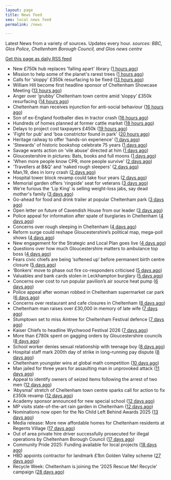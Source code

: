 ```yaml
---
layout: page
title: News Feed
seo: local news feed
permalink: /news

---
```


Latest News from a variety of sources. Updates every hour.
_sources: BBC, Glos Police, Cheltenham Borough Council, and Glos news centre_

[Get this page as daily RSS feed](/daily.rss)

<!-- news_marker starts -->
- New £750k hub replaces 'falling apart' library ([1 hours ago](https://www.bbc.com/news/articles/cdjrdn2pd2do?at_medium=RSS&at_campaign=rss))
- Mission to help some of the planet's rarest trees ([1 hours ago](https://www.bbc.com/news/articles/cly1rxzrl60o?at_medium=RSS&at_campaign=rss))
- Calls for 'sloppy' £350k resurfacing to be fixed ([13 hours ago](https://www.bbc.com/news/articles/cq6zg56ml9vo?at_medium=RSS&at_campaign=rss))
- William Hill become first headline sponsor of Cheltenham Showcase Meeting ([13 hours ago](https://gloucesternewscentre.co.uk/william-hill-become-first-headline-sponsor-of-cheltenham-showcase-meeting/))
- Anger over ‘grubby’ Cheltenham town centre amid ‘sloppy’ £350k resurfacing ([14 hours ago](https://gloucesternewscentre.co.uk/anger-over-grubby-cheltenham-town-centre-amid-sloppy-350k-resurfacing/))
- Cheltenham man receives injunction for anti-social behaviour ([16 hours ago](https://www.cheltenham.gov.uk/news/article/3060/cheltenham_man_receives_injunction_for_anti-social_behaviour))
- Son of ex-England footballer dies in tractor crash ([16 hours ago](https://www.bbc.com/news/articles/cly949187xeo?at_medium=RSS&at_campaign=rss))
- Hundreds of homes planned at former cattle market ([18 hours ago](https://www.bbc.com/news/articles/c2lp1lzrznyo?at_medium=RSS&at_campaign=rss))
- Delays to project cost taxpayers £450k ([19 hours ago](https://www.bbc.com/news/articles/c9q1jyplr39o?at_medium=RSS&at_campaign=rss))
- 'Fight for pub' and 'boa constrictor found in park' ([20 hours ago](https://www.bbc.com/news/articles/c1d0gndpn75o?at_medium=RSS&at_campaign=rss))
- Heritage railway to offer 'hands-on experience' ([1 days ago](https://www.bbc.com/news/articles/cly42pr95n8o?at_medium=RSS&at_campaign=rss))
- 'Stewards' of historic bookshop celebrate 75 years ([1 days ago](https://www.bbc.com/news/articles/czdr1grlv63o?at_medium=RSS&at_campaign=rss))
- Savage wants action on 'vile abuse' directed at him ([1 days ago](https://www.bbc.com/sport/football/articles/c8r0jzj5p2vo?at_medium=RSS&at_campaign=rss))
- Gloucestershire in pictures: Bats, books and full moons ([1 days ago](https://www.bbc.com/news/articles/c205g430z56o?at_medium=RSS&at_campaign=rss))
- 'When more people know CPR, more people survive' ([2 days ago](https://www.bbc.com/news/articles/clylg2z6pv1o?at_medium=RSS&at_campaign=rss))
- 'Travellers at B&Q' and 'naked rough sleepers' ([2 days ago](https://www.bbc.com/news/articles/ceq0xgrz8gno?at_medium=RSS&at_campaign=rss))
- Man,19, dies in lorry crash ([2 days ago](https://www.bbc.com/news/articles/cqjwzqyq59wo?at_medium=RSS&at_campaign=rss))
- Hospital tower block revamp could take four years ([2 days ago](https://www.bbc.com/news/articles/cj9703410nxo?at_medium=RSS&at_campaign=rss))
- Memorial garden offers 'ringside' seat for veterans ([3 days ago](https://www.bbc.com/news/articles/cly47dejg32o?at_medium=RSS&at_campaign=rss))
- We're furious the 'Lip King' is selling weight-loss jabs, say dead mother's family ([3 days ago](https://www.bbc.com/news/articles/c4gk0w95jyjo?at_medium=RSS&at_campaign=rss))
- Go-ahead for food and drink trailer at popular Cheltenham park ([3 days ago](https://gloucesternewscentre.co.uk/go-ahead-for-food-and-drink-trailer-at-popular-cheltenham-park/))
- Open letter on future of Cavendish House from our leader ([3 days ago](https://www.cheltenham.gov.uk/news/article/3058/open_letter_on_future_of_cavendish_house_from_our_leader))
- Police appeal for information after spate of burglaries in Cheltenham ([4 days ago](https://gloucesternewscentre.co.uk/police-appeal-for-information-after-spate-of-burglaries-in-cheltenham-2/))
- Concerns over rough sleeping in Cheltenham ([4 days ago](https://gloucesternewscentre.co.uk/concerns-over-rough-sleeping-in-cheltenham/))
- Reform surge could reshape Gloucestershire’s political map, mega-poll shows ([4 days ago](https://gloucesternewscentre.co.uk/reform-surge-could-reshape-gloucestershires-political-map-mega-poll-shows/))
- New engagement for the Strategic and Local Plan goes live ([4 days ago](https://www.cheltenham.gov.uk/news/article/3059/new_engagement_for_the_strategic_and_local_plan_goes_live))
- Questions over how much Gloucestershire matters to ambulance top boss ([4 days ago](https://gloucesternewscentre.co.uk/questions-over-how-much-gloucestershire-matters-to-ambulance-top-boss/))
- Fears civic chiefs are being ‘softened up’ before permanent birth centre closure ([5 days ago](https://gloucesternewscentre.co.uk/fears-civic-chiefs-are-being-softened-up-before-permanent-birth-centre-closure/))
- ‘Bonkers’ move to phase out fire co-responders criticised ([5 days ago](https://gloucesternewscentre.co.uk/bonkers-move-to-phase-out-fire-co-responders-criticised/))
- Valuables and bank cards stolen in Leckhampton burglary ([5 days ago](https://gloucesternewscentre.co.uk/valuables-and-bank-cards-stolen-in-leckhampton-burglary/))
- Concerns over cost to run popular pavilion’s air source heat pump ([6 days ago](https://gloucesternewscentre.co.uk/concerns-over-cost-to-run-popular-pavilions-air-source-heat-pump/))
- Police appeal after woman robbed in Cheltenham supermarket car park ([6 days ago](https://gloucesternewscentre.co.uk/police-appeal-after-woman-robbed-in-cheltenham-supermarket-car-park/))
- Concerns over restaurant and cafe closures in Cheltenham ([6 days ago](https://gloucesternewscentre.co.uk/concerns-over-restaurant-and-cafe-closures-in-cheltenham/))
- Cheltenham man raises over £30,000 in memory of late wife ([7 days ago](https://gloucesternewscentre.co.uk/cheltenham-man-raises-over-30000-in-memory-of-late-wife/))
- Stumptown set to miss Aintree for Cheltenham Festival defence ([7 days ago](https://gloucesternewscentre.co.uk/stumptown-set-to-miss-aintree-for-cheltenham-festival-defence/))
- Kaiser Chiefs to headline Wychwood Festival 2026 ([7 days ago](https://gloucesternewscentre.co.uk/kaiser-chiefs-to-headline-wychwood-festival-2026/))
- More than £780k spent on gagging orders by Gloucestershire councils ([8 days ago](https://gloucesternewscentre.co.uk/more-than-780k-spent-on-gagging-orders-by-gloucestershire-councils/))
- School worker denies sexual relationship with teenage boy ([8 days ago](https://gloucesternewscentre.co.uk/school-worker-denies-sexual-relationship-with-teenage-boy/))
- Hospital staff mark 200th day of strike in long-running pay dispute ([8 days ago](https://gloucesternewscentre.co.uk/hospital-staff-mark-200th-day-of-strike-in-long-running-pay-dispute/))
- Cheltenham youngster wins at global math competition ([10 days ago](https://gloucesternewscentre.co.uk/cheltenham-youngster-wins-at-global-math-competition/))
- Man jailed for three years for assaulting man in unprovoked attack ([11 days ago](https://gloucesternewscentre.co.uk/man-jailed-for-three-years-for-assaulting-man-in-unprovoked-attack/))
- Appeal to identify owners of seized items following the arrest of two men ([12 days ago](https://gloucesternewscentre.co.uk/62581-2/))
- ‘Abysmal’ stretch of Cheltenham town centre sparks call for action to fix £350k revamp ([12 days ago](https://gloucesternewscentre.co.uk/abysmal-stretch-of-cheltenham-town-centre-sparks-call-for-action-to-fix-350k-revamp/))
- Academy sponsor announced for new special school ([12 days ago](https://gloucesternewscentre.co.uk/academy-sponsor-announced-for-new-special-school/))
- MP visits state-of-the-art rain garden in Cheltenham ([12 days ago](https://gloucesternewscentre.co.uk/mp-visits-state-of-the-art-rain-garden-in-cheltenham/))
- Nominations now open for the No Child Left Behind Awards 2025 ([13 days ago](https://www.cheltenham.gov.uk/news/article/3057/nominations_now_open_for_the_no_child_left_behind_awards_2025))
- Media release: More new affordable homes for Cheltenham residents at Regents Village ([17 days ago](https://www.cheltenham.gov.uk/news/article/3055/media_release_more_new_affordable_homes_for_cheltenham_residents_at_regents_village))
- Out of area private hire driver successfully prosecuted for illegal operations by Cheltenham Borough Council ([17 days ago](https://www.cheltenham.gov.uk/news/article/3054/out_of_area_private_hire_driver_successfully_prosecuted_for_illegal_operations_by_cheltenham_borough_council))
- Community Pride 2025: Funding available for local projects ([18 days ago](https://www.cheltenham.gov.uk/news/article/3053/community_pride_2025_funding_available_for_local_projects))
- HBD appoints contractor for landmark £1bn Golden Valley scheme ([27 days ago](https://www.cheltenham.gov.uk/news/article/3052/hbd_appoints_contractor_for_landmark_1bn_golden_valley_scheme))
- Recycle Week: Cheltenham is joining the ‘2025 Rescue Me! Recycle’ campaign ([28 days ago](https://www.cheltenham.gov.uk/news/article/3051/recycle_week_cheltenham_is_joining_the_2025_rescue_me_recycle_campaign))

<!-- news_marker ends -->
